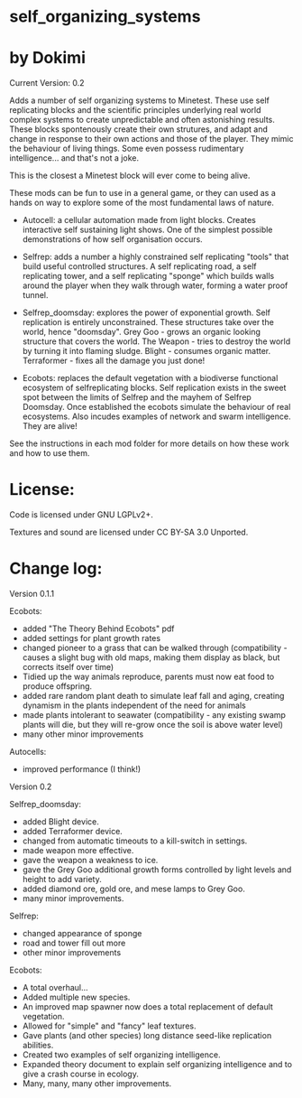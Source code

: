 # self_organizing_systems
# by Dokimi

Current Version: 0.2

Adds a number of self organizing systems to Minetest. These use self replicating blocks and the scientific principles underlying real world complex systems to create unpredictable and often astonishing results. These blocks spontenously create their own strutures, and adapt and change in response to their own actions and those of the player. They mimic the behaviour of living things. Some even possess rudimentary intelligence... and that's not a joke. 

This is the closest a Minetest block will ever come to being alive.

These mods can be fun to use in a general game, or they can used as a hands on way to explore some of the most fundamental laws of nature.



  - Autocell: a cellular automation made from light blocks. Creates interactive self sustaining light shows. One of the simplest possible demonstrations of how self organisation occurs.

  - Selfrep: adds a number a highly constrained self replicating "tools" that build useful controlled structures. A self replicating road, a self replicating tower, and a self replicating "sponge" which builds walls around the player when they walk through water, forming a water proof tunnel.
  
  - Selfrep_doomsday: explores the power of exponential growth. Self replication is entirely unconstrained. These structures take over the world, hence "doomsday". Grey Goo - grows an organic looking structure that covers the world. The Weapon - tries to destroy the world by turning it into flaming sludge. Blight - consumes organic matter. Terraformer - fixes all the damage you just done!
  
  - Ecobots: replaces the default vegetation with a biodiverse functional ecosystem of selfreplicating blocks. Self replication exists in the sweet spot between the limits of Selfrep and the mayhem of Selfrep Doomsday. Once established the ecobots simulate the behaviour of real ecosystems. Also incudes examples of network and swarm intelligence. They are alive!

See the instructions in each mod folder for more details on how these work and how to use them.

# License:

Code is licensed under GNU LGPLv2+.

Textures and sound are licensed under CC BY-SA 3.0 Unported.






# Change log:

Version 0.1.1

Ecobots:
 -  added "The Theory Behind Ecobots" pdf
- added settings for plant growth rates
- changed pioneer to a grass that can be walked through (compatibility -  causes a slight bug with old maps, making them display as black, but corrects itself over time)
- Tidied up the way animals reproduce, parents must now eat food to produce offspring.
- added rare random plant death to simulate leaf fall and aging, creating dynamism in the plants independent of the need for animals
- made plants intolerant to seawater (compatibility - any existing swamp plants will die, but they will re-grow once the soil is above water level)
- many other minor improvements

Autocells:
- improved performance (I think!)

Version 0.2

Selfrep_doomsday:
- added Blight device.
- added Terraformer device.
- changed from automatic timeouts to a kill-switch in settings.
- made weapon more effective.
- gave the weapon a weakness to ice.
- gave the Grey Goo additional growth forms controlled by light levels and height to add variety.
- added diamond ore, gold ore, and mese lamps to Grey Goo.
- many minor improvements.

Selfrep:
- changed appearance of sponge
- road and tower fill out more
- other minor improvements

Ecobots:
- A total overhaul...
- Added multiple new species.
- An improved map spawner now does a total replacement of default vegetation.
- Allowed for "simple" and "fancy" leaf textures.
- Gave plants (and other species) long distance seed-like replication abilities.
- Created two examples of self organizing intelligence.
- Expanded theory document to explain self organizing intelligence and to give a crash course in ecology.
- Many, many, many other improvements.
